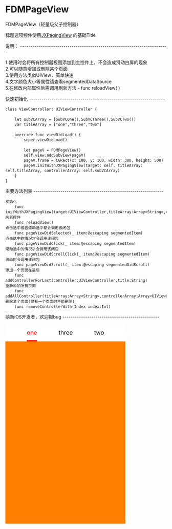 # FDMPageView  
    
FDMPageView（轻量级父子控制器）
    
标题选项控件使用[JXPagingView](https://github.com/pujiaxin33/JXPagingView) 的基础Title
    
   
说明：  ------------------------------------------------------------------------
    
1.使用时会将所有控制器视图添加到主控件上，不会造成滑动白屏的现象   
2.可以随意增加或删除某个页面    
3.使用方法类似UIView，简单快速   
4.文字颜色大小等属性请查看segmentedDataSource   
5.在修改内部属性后需调用刷新方法 - func reloadView(  )  
      
     
快速初始化   ------------------------------------------------------------------
  
    class ViewController: UIViewController {  
  
        let subVCArray = [SubVCOne(),SubVCThree(),SubVCTwo()]  
        var titleArray = ["one","three","two"]  
  
        override func viewDidLoad() {  
            super.viewDidLoad()    
  
            let pageV = FDMPageView()  
            self.view.addSubview(pageV)    
            pageV.frame = CGRect(x: 100, y: 100, width: 300, height: 500)  
            pageV.initWithJXPagingView(target: self, titleArray: self.titleArray, controllerArray: self.subVCArray)  
        }  
    }  
      
主要方法列表   ---------------------------------------------------------------
    
    初始化  
        func initWithJXPagingView(target:UIViewController,titleArray:Array<String>,controllerArray:Array<UIViewController>)  
    刷新控件  
        func reloadView()  
    点击选中或者滚动选中都会调用该闭包  
        func pageViewDidSelected(_ item:@escaping segmentedItem)  
    点击选中的情况才会调用该闭包  
        func pageViewDidClick(_ item:@escaping segmentedItem)  
    滚动选中的情况才会调用该闭包  
        func pageViewDidScrollClick(_ item:@escaping segmentedItem)  
    滚动时会调用该闭包  
        func pageViewDidScroll(_ item:@escaping segmentedDidScroll)  
    添加一个页面在最后  
        func addControllerForLast(controller:UIViewController,title:String)  
    重新添加所有页面  
        func addAllController(titleArray:Array<String>,controllerArray:Array<UIViewController>)  
    删除某个页面(仅有一个页面时不能删除)  
        func removeControllerWith(Index index:Int)  
   
   
萌新iOS开发者，欢迎报bug  -----------------------------------------------  
  
<img src="https://github.com/trembleCat/FDMPageView/blob/master/LOOKME.jpg" width="375" alt="截图"/>  

